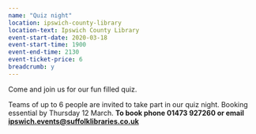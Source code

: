 ```yaml
---
name: "Quiz night"
location: ipswich-county-library
location-text: Ipswich County Library
event-start-date: 2020-03-18
event-start-time: 1900
event-end-time: 2130
event-ticket-price: 6
breadcrumb: y
---
```


Come and join us for our fun filled quiz.

Teams of up to 6 people are invited to take part in our quiz night. Booking essential by Thursday 12 March. **To book phone 01473 927260 or email ipswich.events@suffolklibraries.co.uk**
